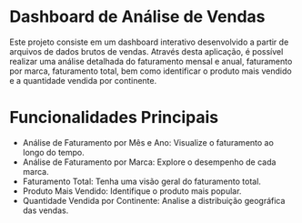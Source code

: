 # Dashboard de Análise de Vendas
Este projeto consiste em um dashboard interativo desenvolvido a partir de arquivos de dados brutos de vendas. Através desta aplicação, é possível realizar uma análise detalhada do faturamento mensal e anual, faturamento por marca, faturamento total, bem como identificar o produto mais vendido e a quantidade vendida por continente.

# Funcionalidades Principais
* Análise de Faturamento por Mês e Ano: Visualize o faturamento ao longo do tempo.
* Análise de Faturamento por Marca: Explore o desempenho de cada marca.
* Faturamento Total: Tenha uma visão geral do faturamento total.
* Produto Mais Vendido: Identifique o produto mais popular.
* Quantidade Vendida por Continente: Analise a distribuição geográfica das vendas.

